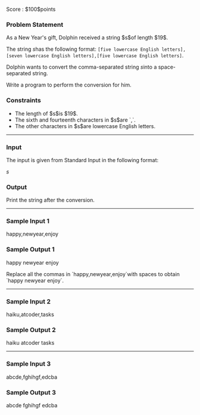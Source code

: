 
<div>

<span>

<span>

<p>
Score : $100$points
</p>

<div>

<section>

### **Problem Statement**

<p>
As a New Year's gift, Dolphin received a string $s$of length $19$.

The string $s$has the following format: `[five lowercase English letters],[seven lowercase English letters],[five lowercase English letters]`.

Dolphin wants to convert the comma-separated string $s$into a space-separated string.

Write a program to perform the conversion for him.  
</p>

</section>

</div>

<div>

<section>

### **Constraints**

<ul>

<li>
The length of $s$is $19$.
</li>

<li>
The sixth and fourteenth characters in $s$are `,`.
</li>

<li>
The other characters in $s$are lowercase English letters.
</li>

</ul>

</section>

</div>

---

<div>

<div>

<section>

### **Input**

<p>
The input is given from Standard Input in the following format:
</p>

<div>

$s$
</div>

</section>

</div>

<div>

<section>

### **Output**

<p>
Print the string after the conversion.
</p>

</section>

</div>

</div>

---

<div>

<section>

### **Sample Input 1**

<div>

happy,newyear,enjoy

</div>

</section>

</div>

<div>

<section>

### **Sample Output 1**

<div>

happy newyear enjoy

</div>

<p>
Replace all the commas in `happy,newyear,enjoy`with spaces to obtain `happy newyear enjoy`.
</p>

</section>

</div>

---

<div>

<section>

### **Sample Input 2**

<div>

haiku,atcoder,tasks

</div>

</section>

</div>

<div>

<section>

### **Sample Output 2**

<div>

haiku atcoder tasks

</div>

</section>

</div>

---

<div>

<section>

### **Sample Input 3**

<div>

abcde,fghihgf,edcba

</div>

</section>

</div>

<div>

<section>

### **Sample Output 3**

<div>

abcde fghihgf edcba

</div>

</section>

</div>

</span>

</span>

</div>
